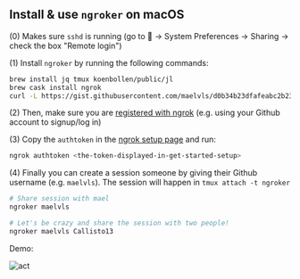 ## Install & use `ngroker` on macOS

(0) Makes sure `sshd` is running (go to  → System Preferences → Sharing → check the box "Remote login")

(1) Install `ngroker` by running the following commands:

```sh
brew install jq tmux koenbollen/public/jl
brew cask install ngrok
curl -L https://gist.githubusercontent.com/maelvls/d0b34b23dfafeabc2b23b710e413f5ea/raw/b95c2c045f63c8fec1ec5d63c82809273a14f04b/ngroker > /tmp/ngroker && install /tmp/ngroker /usr/local/bin
```

(2) Then, make sure you are [registered with ngrok](https://dashboard.ngrok.com/get-started/setup) (e.g. using your Github account to signup/log in)

(3) Copy the `authtoken` in the [ngrok setup page](https://dashboard.ngrok.com/get-started/setup) and run:

```sh
ngrok authtoken <the-token-displayed-in-get-started-setup>
```

(4) Finally you can create a session someone by giving their Github
username (e.g. `maelvls`). The session will happen in `tmux attach -t
ngroker`

```sh
# Share session with mael
ngroker maelvls

# Let's be crazy and share the session with two people!
ngroker maelvls Callisto13
```

Demo:

![act](https://user-images.githubusercontent.com/2195781/85836295-b05bb900-b796-11ea-9565-9099a3d4b018.gif)